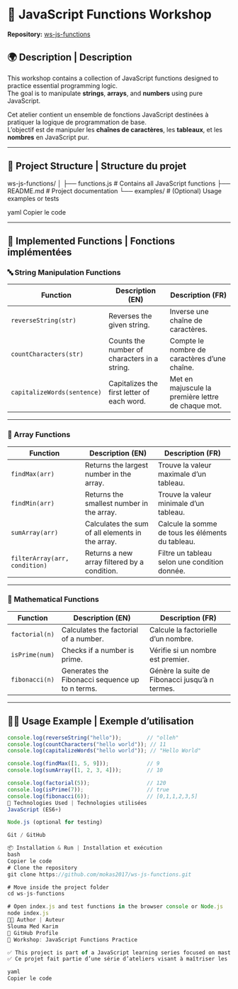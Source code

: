 # 🧮 JavaScript Functions Workshop  
**Repository:** [ws-js-functions](https://github.com/mokas2017/ws-js-functions.git)

## 🌍 Description | Description
This workshop contains a collection of JavaScript functions designed to practice essential programming logic.  
The goal is to manipulate **strings**, **arrays**, and **numbers** using pure JavaScript.

Cet atelier contient un ensemble de fonctions JavaScript destinées à pratiquer la logique de programmation de base.  
L’objectif est de manipuler les **chaînes de caractères**, les **tableaux**, et les **nombres** en JavaScript pur.

---

## 📁 Project Structure | Structure du projet

ws-js-functions/
│
├── functions.js # Contains all JavaScript functions
├── README.md # Project documentation
└── examples/ # (Optional) Usage examples or tests

yaml
Copier le code

---

## 🚀 Implemented Functions | Fonctions implémentées

### 🔤 String Manipulation Functions

| Function | Description (EN) | Description (FR) |
|-----------|------------------|------------------|
| `reverseString(str)` | Reverses the given string. | Inverse une chaîne de caractères. |
| `countCharacters(str)` | Counts the number of characters in a string. | Compte le nombre de caractères d’une chaîne. |
| `capitalizeWords(sentence)` | Capitalizes the first letter of each word. | Met en majuscule la première lettre de chaque mot. |

---

### 🧮 Array Functions

| Function | Description (EN) | Description (FR) |
|-----------|------------------|------------------|
| `findMax(arr)` | Returns the largest number in the array. | Trouve la valeur maximale d’un tableau. |
| `findMin(arr)` | Returns the smallest number in the array. | Trouve la valeur minimale d’un tableau. |
| `sumArray(arr)` | Calculates the sum of all elements in the array. | Calcule la somme de tous les éléments du tableau. |
| `filterArray(arr, condition)` | Returns a new array filtered by a condition. | Filtre un tableau selon une condition donnée. |

---

### 🧠 Mathematical Functions

| Function | Description (EN) | Description (FR) |
|-----------|------------------|------------------|
| `factorial(n)` | Calculates the factorial of a number. | Calcule la factorielle d’un nombre. |
| `isPrime(num)` | Checks if a number is prime. | Vérifie si un nombre est premier. |
| `fibonacci(n)` | Generates the Fibonacci sequence up to n terms. | Génère la suite de Fibonacci jusqu’à n termes. |

---

## 🧑‍💻 Usage Example | Exemple d’utilisation

```javascript
console.log(reverseString("hello"));        // "olleh"
console.log(countCharacters("hello world")); // 11
console.log(capitalizeWords("hello world")); // "Hello World"

console.log(findMax([1, 5, 9]));            // 9
console.log(sumArray([1, 2, 3, 4]));        // 10

console.log(factorial(5));                  // 120
console.log(isPrime(7));                    // true
console.log(fibonacci(6));                  // [0,1,1,2,3,5]
🧰 Technologies Used | Technologies utilisées
JavaScript (ES6+)

Node.js (optional for testing)

Git / GitHub

📦 Installation & Run | Installation et exécution
bash
Copier le code
# Clone the repository
git clone https://github.com/mokas2017/ws-js-functions.git

# Move inside the project folder
cd ws-js-functions

# Open index.js and test functions in the browser console or Node.js
node index.js
👨‍🏫 Author | Auteur
Slouma Med Karim
📧 GitHub Profile
💬 Workshop: JavaScript Functions Practice

✅ This project is part of a JavaScript learning series focused on mastering functions and problem-solving.
✅ Ce projet fait partie d’une série d’ateliers visant à maîtriser les fonctions JavaScript et la logique algorithmique.

yaml
Copier le code
